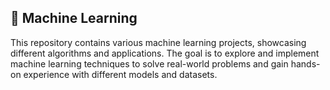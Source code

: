 ## 🧠 Machine Learning

This repository contains various machine learning projects, showcasing different algorithms and applications. The goal is to explore and implement machine learning techniques to solve real-world problems and gain hands-on experience with different models and datasets.

